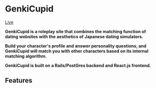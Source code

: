 # GenkiCupid

[Live][heroku]

[heroku]: http://genkicupid.herokuapp.com

**GenkiCupid is a roleplay site that combines the matching function of dating websites with the aesthetics of Japanese dating simulators.**

**Build your character's profile and answer personality questions, and GenkiCupid will match you with other characters based on its internal matching algorithm.**

**GenkiCupid is built on a Rails/PostGres backend and React.js frontend.**

## Features
